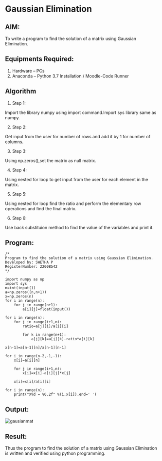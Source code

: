# Gaussian Elimination

## AIM:
To write a program to find the solution of a matrix using Gaussian Elimination.

## Equipments Required:
1. Hardware – PCs
2. Anaconda – Python 3.7 Installation / Moodle-Code Runner

## Algorithm
1. Step 1:

Import the library numpy using import command.Import sys library same as numpy.


2. Step 2:

Get input from the user for number of rows and add it by 1 for number of columns.

3. Step 3:

Using np.zeros(),set the matrix as null matrix.

4. Step 4:

Using nested for loop to get input from the user for each element in the matrix. 

5. Step 5:

Using nested for loop find the ratio and perform the elementary row operations and find the final matrix.

6. Step 6:

Use back substituion method to find the value of the variables and print it.

## Program:
```
/*
Program to find the solution of a matrix using Gaussian Elimination.
Developed by: SWETHA P
RegisterNumber: 22008542
*/

import numpy as np
import sys
n=int(input())
a=np.zeros((n,n+1))
x=np.zeros(n)
for i in range(n):
    for j in range(n+1):
        a[i][j]=float(input())
        
for i in range(n):
    for j in range(i+1,n):
        ratio=a[j][i]/a[i][i]

        for k in range(n+1):
            a[j][k]=a[j][k]-ratio*a[i][k]
            
x[n-1]=a[n-1][n]/a[n-1][n-1]

for i in range(n-2,-1,-1):
    x[i]=a[i][n]
    
    for j in range(i+1,n):
        x[i]=x[i]-a[i][j]*x[j]
        
    x[i]=x[i]/a[i][i]

for i in range(n):
    print("X%d = %0.2f" %(i,x[i]),end=' ')
```
## Output:
![gausianmat](https://user-images.githubusercontent.com/120623583/215277809-d0399917-08e6-451b-be47-82af07550b60.png)

## Result:
Thus the program to find the solution of a matrix using Gaussian Elimination is written and verified using python programming.

